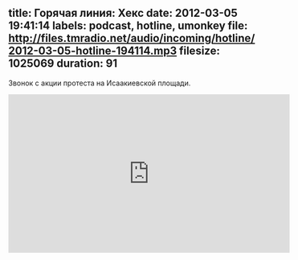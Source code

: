 title: Горячая линия: Хекс
date: 2012-03-05 19:41:14
labels: podcast, hotline, umonkey
file: http://files.tmradio.net/audio/incoming/hotline/2012-03-05-hotline-194114.mp3
filesize: 1025069
duration: 91
---
Звонок с акции протеста на Исаакиевской площади.

<iframe width="560" height="315" src="http://www.youtube.com/embed/qaCblS8ztS8" frameborder="0" allowfullscreen></iframe>
